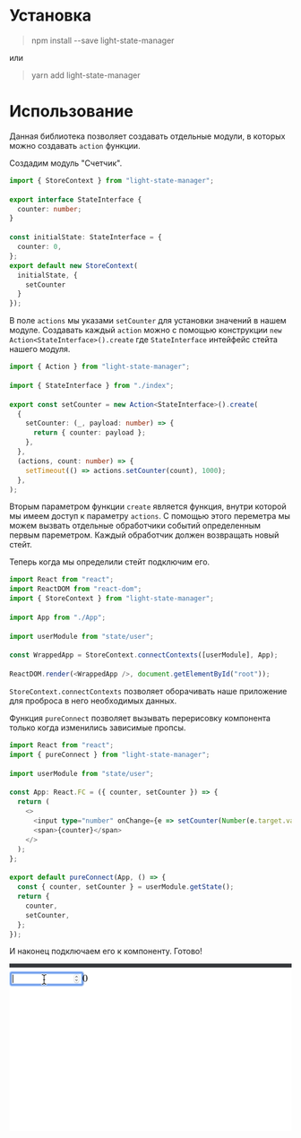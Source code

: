 # Установка

> npm install --save light-state-manager

или

> yarn add light-state-manager

# Использование

Данная библиотека позволяет создавать отдельные модули, в которых можно создавать `action` функции.

Создадим модуль "Счетчик".

```typescript jsx
import { StoreContext } from "light-state-manager";

export interface StateInterface {
  counter: number;
}

const initialState: StateInterface = {
  counter: 0,
};
export default new StoreContext(
  initialState, {
    setCounter
  }
});
```

В поле `actions` мы указами `setCounter` для установки значений в нашем модуле. Создавать каждый `action` можно с помощью конструкции `new Action<StateInterface>().create` где `StateInterface` интейфейс стейта нашего модуля.

```typescript jsx
import { Action } from "light-state-manager";

import { StateInterface } from "./index";

export const setCounter = new Action<StateInterface>().create(
  {
    setCounter: (_, payload: number) => {
      return { counter: payload };
    },
  },
  (actions, count: number) => {
    setTimeout(() => actions.setCounter(count), 1000);
  },
);
```

Вторым параметром функции `create` является функция, внутри которой мы имеем доступ к параметру `actions`. С помощью этого переметра мы можем вызвать отдельные обработчики событий определенным первым пареметром. Каждый обработчик должен возвращать новый стейт.

Теперь когда мы определили стейт подключим его.

```typescript jsx
import React from "react";
import ReactDOM from "react-dom";
import { StoreContext } from "light-state-manager";

import App from "./App";

import userModule from "state/user";

const WrappedApp = StoreContext.connectContexts([userModule], App);

ReactDOM.render(<WrappedApp />, document.getElementById("root"));
```

`StoreContext.connectContexts` позволяет оборачивать наше приложение для проброса в него необходимых данных.

Функция `pureConnect` позволяет вызывать перерисовку компонента только когда изменились зависимые пропсы.

```typescript jsx
import React from "react";
import { pureConnect } from "light-state-manager";

import userModule from "state/user";

const App: React.FC = ({ counter, setCounter }) => {
  return (
    <>
      <input type="number" onChange={e => setCounter(Number(e.target.value))} />
      <span>{counter}</span>
    </>
  );
};

export default pureConnect(App, () => {
  const { counter, setCounter } = userModule.getState();
  return {
    counter,
    setCounter,
  };
});
```

И наконец подключаем его к компоненту. Готово!

![Farmers Market Finder Demo](./desc/demo.gif)
